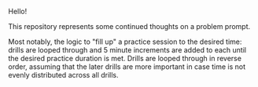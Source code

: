 Hello!

This repository represents some continued thoughts on a problem prompt.

Most notably, the logic to "fill up" a practice session to the desired time: drills are looped through and 5 minute increments are added to each until the desired practice duration is met.  Drills are looped through in reverse order, assuming that the later drills are more important in case time is not evenly distributed across all drills.
